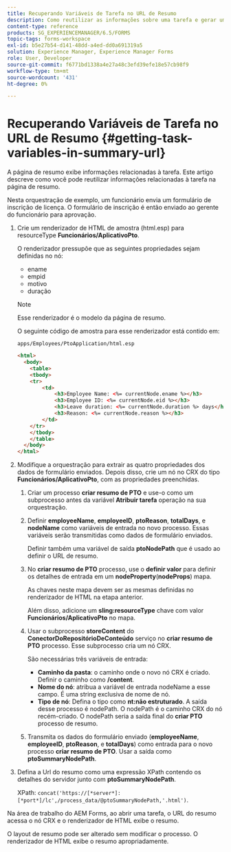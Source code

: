 ```yaml
---
title: Recuperando Variáveis de Tarefa no URL de Resumo
description: Como reutilizar as informações sobre uma tarefa e gerar um URL de resumo para resumir ou descrever uma tarefa.
content-type: reference
products: SG_EXPERIENCEMANAGER/6.5/FORMS
topic-tags: forms-workspace
exl-id: b5e27b54-d141-48dd-a4ed-dd0a691319a5
solution: Experience Manager, Experience Manager Forms
role: User, Developer
source-git-commit: f6771bd1338a4e27a48c3efd39efe18e57cb98f9
workflow-type: tm+mt
source-wordcount: '431'
ht-degree: 0%

---
```


# Recuperando Variáveis de Tarefa no URL de Resumo {#getting-task-variables-in-summary-url}

A página de resumo exibe informações relacionadas à tarefa. Este artigo descreve como você pode reutilizar informações relacionadas à tarefa na página de resumo.

Nesta orquestração de exemplo, um funcionário envia um formulário de inscrição de licença. O formulário de inscrição é então enviado ao gerente do funcionário para aprovação.

1. Crie um renderizador de HTML de amostra (html.esp) para resourceType **Funcionários/AplicativoPto**.

   O renderizador pressupõe que as seguintes propriedades sejam definidas no nó:

   * ename
   * empid
   * motivo
   * duração

   >[!NOTE]
   >
   >Esse renderizador é o modelo da página de resumo.

   O seguinte código de amostra para esse renderizador está contido em:

   `apps/Employees/PtoApplication/html.esp`

   ```html
   <html>
     <body>
       <table>
       <tbody>
       <tr>
           <td>
               <h3>Employee Name: <%= currentNode.ename %></h3>
               <h3>Employee ID: <%= currentNode.eid %></h3>
               <h3>Leave duration: <%= currentNode.duration %> days</h3>
               <h3>Reason: <%= currentNode.reason %></h3>
           </td>
       </tr>
       </tbody>
       </table>
     </body>
   </html>
   ```

1. Modifique a orquestração para extrair as quatro propriedades dos dados de formulário enviados. Depois disso, crie um nó no CRX do tipo **Funcionários/AplicativoPto**, com as propriedades preenchidas.

   1. Criar um processo **criar resumo de PTO** e use-o como um subprocesso antes da variável **Atribuir tarefa** operação na sua orquestração.
   1. Definir **employeeName**, **employeeID**, **ptoReason**, **totalDays**, e **nodeName** como variáveis de entrada no novo processo. Essas variáveis serão transmitidas como dados de formulário enviados.

      Definir também uma variável de saída **ptoNodePath** que é usado ao definir o URL de resumo.

   1. No **criar resumo de PTO** processo, use o **definir valor** para definir os detalhes de entrada em um **nodeProperty**(**nodeProps**) mapa.

      As chaves neste mapa devem ser as mesmas definidas no renderizador de HTML na etapa anterior.

      Além disso, adicione um **sling:resourceType** chave com valor **Funcionários/AplicativoPto** no mapa.

   1. Usar o subprocesso **storeContent** do **ConectorDoRepositórioDeConteúdo** serviço no **criar resumo de PTO** processo. Esse subprocesso cria um nó CRX.

      São necessárias três variáveis de entrada:

      * **Caminho da pasta**: o caminho onde o novo nó CRX é criado. Definir o caminho como **/content**.
      * **Nome do nó**: atribua a variável de entrada nodeName a esse campo. É uma string exclusiva de nome de nó.
      * **Tipo de nó**: Defina o tipo como **nt:não estruturado**. A saída desse processo é nodePath. O nodePath é o caminho CRX do nó recém-criado. O nodePath seria a saída final do **criar PTO** processo de resumo.

   1. Transmita os dados do formulário enviado (**employeeName**, **employeeID**, **ptoReason**, e **totalDays**) como entrada para o novo processo **criar resumo de PTO**. Usar a saída como **ptoSummaryNodePath**.

1. Defina a Url do resumo como uma expressão XPath contendo os detalhes do servidor junto com **ptoSummaryNodePath**.

   XPath: `concat('https://[*server*]:[*port*]/lc',/process_data/@ptoSummaryNodePath,'.html')`.

Na área de trabalho do AEM Forms, ao abrir uma tarefa, o URL do resumo acessa o nó CRX e o renderizador de HTML exibe o resumo.

O layout de resumo pode ser alterado sem modificar o processo. O renderizador de HTML exibe o resumo apropriadamente.
